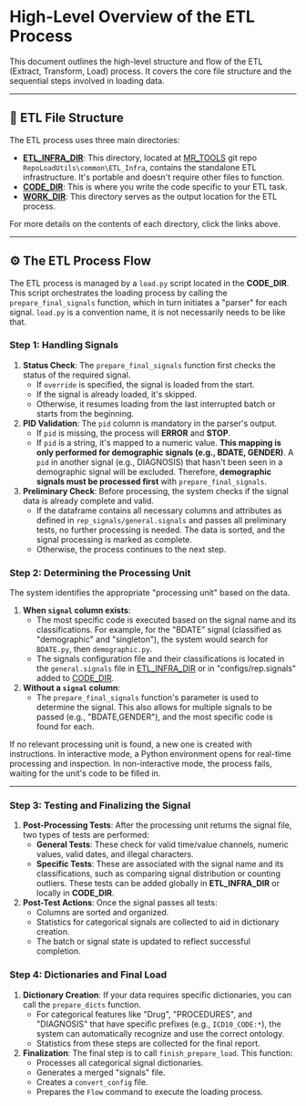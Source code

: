 # High-Level Overview of the ETL Process

This document outlines the high-level structure and flow of the ETL (Extract, Transform, Load) process. It covers the core file structure and the sequential steps involved in loading data.

---

## 📁 ETL File Structure

The ETL process uses three main directories:

* **[ETL_INFRA_DIR](ETL_INFRA_DIR.md)**: This directory, located at [MR_TOOLS](https://github.com/Medial-EarlySign/MR_Tools) git repo `RepoLoadUtils\common\ETL_Infra`, contains the standalone ETL infrastructure. It's portable and doesn't require other files to function.
* **[CODE_DIR](CODE_DIR.md)**: This is where you write the code specific to your ETL task.
* **[WORK_DIR](WORK_DIR.md)**: This directory serves as the output location for the ETL process.

For more details on the contents of each directory, click the links above.

---

## ⚙️ The ETL Process Flow

The ETL process is managed by a `load.py` script located in the **CODE_DIR**. This script orchestrates the loading process by calling the `prepare_final_signals` function, which in turn initiates a "parser" for each signal. `load.py` is a convention name, it is not necessarily needs to be like that.

### Step 1: Handling Signals

1.  **Status Check**: The `prepare_final_signals` function first checks the status of the required signal.
    * If `override` is specified, the signal is loaded from the start.
    * If the signal is already loaded, it's skipped.
    * Otherwise, it resumes loading from the last interrupted batch or starts from the beginning.
2.  **PID Validation**: The `pid` column is mandatory in the parser's output.
    * If `pid` is missing, the process will **ERROR** and **STOP**.
    * If `pid` is a string, it's mapped to a numeric value. **This mapping is only performed for demographic signals (e.g., BDATE, GENDER)**. A `pid` in another signal (e.g., DIAGNOSIS) that hasn't been seen in a demographic signal will be excluded. Therefore, **demographic signals must be processed first** with `prepare_final_signals`.
3.  **Preliminary Check**: Before processing, the system checks if the signal data is already complete and valid.
    * If the dataframe contains all necessary columns and attributes as defined in `rep_signals/general.signals` and passes all preliminary tests, no further processing is needed. The data is sorted, and the signal processing is marked as complete.
    * Otherwise, the process continues to the next step.

### Step 2: Determining the Processing Unit

The system identifies the appropriate "processing unit" based on the data.

1.  **When `signal` column exists**:
    * The most specific code is executed based on the signal name and its classifications. For example, for the "BDATE" signal (classified as "demographic" and "singleton"), the system would search for `BDATE.py`, then `demographic.py`.
    * The signals configuration file and their classifications is located in the `general.signals` file in [ETL_INFRA_DIR](ETL_INFRA_DIR.md) or in "configs/rep.signals" added to [CODE_DIR](CODE_DIR.md).
2.  **Without a `signal` column**:
    * The `prepare_final_signals` function's parameter is used to determine the signal. This also allows for multiple signals to be passed (e.g., "BDATE,GENDER"), and the most specific code is found for each.

If no relevant processing unit is found, a new one is created with instructions. In interactive mode, a Python environment opens for real-time processing and inspection. In non-interactive mode, the process fails, waiting for the unit's code to be filled in.

---

### Step 3: Testing and Finalizing the Signal

1.  **Post-Processing Tests**: After the processing unit returns the signal file, two types of tests are performed:
    * **General Tests**: These check for valid time/value channels, numeric values, valid dates, and illegal characters.
    * **Specific Tests**: These are associated with the signal name and its classifications, such as comparing signal distribution or counting outliers. These tests can be added globally in **ETL_INFRA_DIR** or locally in **CODE_DIR**.
2.  **Post-Test Actions**: Once the signal passes all tests:
    * Columns are sorted and organized.
    * Statistics for categorical signals are collected to aid in dictionary creation.
    * The batch or signal state is updated to reflect successful completion.

### Step 4: Dictionaries and Final Load

1.  **Dictionary Creation**: If your data requires specific dictionaries, you can call the `prepare_dicts` function.
    * For categorical features like "Drug", "PROCEDURES", and "DIAGNOSIS" that have specific prefixes (e.g., `ICD10_CODE:*`), the system can automatically recognize and use the correct ontology.
    * Statistics from these steps are collected for the final report.
2.  **Finalization**: The final step is to call `finish_prepare_load`. This function:
    * Processes all categorical signal dictionaries.
    * Generates a merged "signals" file.
    * Creates a `convert_config` file.
    * Prepares the `Flow` command to execute the loading process.